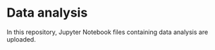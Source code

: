 # Data analysis


In this repository, Jupyter Notebook files containing data analysis are uploaded.
